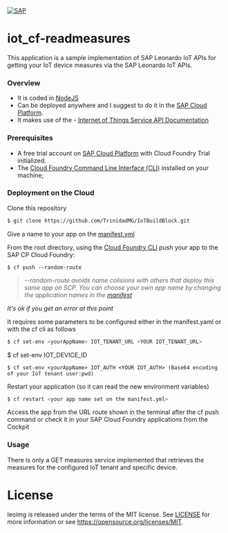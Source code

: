 [![SAP](https://i.imgur.com/HBBBde7.png)](https://cloudplatform.sap.com)
# iot_cf-readmeasures

This application is a sample implementation of SAP Leonardo IoT APIs for getting your IoT device measures via the SAP Leonardo IoT APIs. 

### Overview
- It is coded in [NodeJS](https://nodejs.org/en/)
- Can be deployed anywhere and I suggest to do it in the  [SAP Cloud Platform](https://cloudplatform.sap.com). 
- It makes use of the  - [Internet of Things Service API Documentation](https://trial.canary.cp.iot.sap/iot/core/api/v1/doc/)

### Prerequisites
* A free trial account on [SAP Cloud Platform](https://cloudplatform.sap.com) with Cloud Foundry Trial initialized.
* The [Cloud Foundry Command Line Interface (CLI)](https://docs.cloudfoundry.org/cf-cli/install-go-cli.html) installed on your machine;

### Deployment on the Cloud
Clone this repository
```sh
$ git clone https://github.com/TrinidadMG/IoTBuildBlock.git
```
Give a name to your app on the [manifest.yml](manifest.yml)

From the root directory, using the [Cloud Foundry CLI](https://docs.cloudfoundry.org/cf-cli/install-go-cli.html) push your app to the SAP CP Cloud Foundry:
```
$ cf push --random-route
```
>*--random-route avoids name colisions with others that deploy this same app on SCP. You can choose your own app name by changing the application names in the [manifest](manifest.yml)*

*It's ok if you get an error at this point*

It requires some parameters to be configured either in the manifest.yaml or with the cf cli as follows
```sh
$ cf set-env <yourAppName> IOT_TENANT_URL <YOUR IOT_TENANT_URL>
```
$ cf set-env <yourAppName> IOT_DEVICE_ID <YOUR IOT_DEVICE_ID>
```
$ cf set-env <yourAppName> IOT_AUTH <YOUR IOT_AUTH> (Base64 encoding of your IoT tenant user:pwd)
```
Restart your application (so it can read the new environment variables)
```sh
$ cf restart <your app name set on the manifest.yml>
```

Access the app from the URL route shown in the terminal after the cf push command or check it in your SAP Cloud Foundry applications from the Cockpit

### Usage
There is only a GET measures service implemented that retrieves the measures for the configured IoT tenant and specific device.

# License
leoimg is released under the terms of the MIT license. See [LICENSE](LICENSE) for more information or see https://opensource.org/licenses/MIT.

